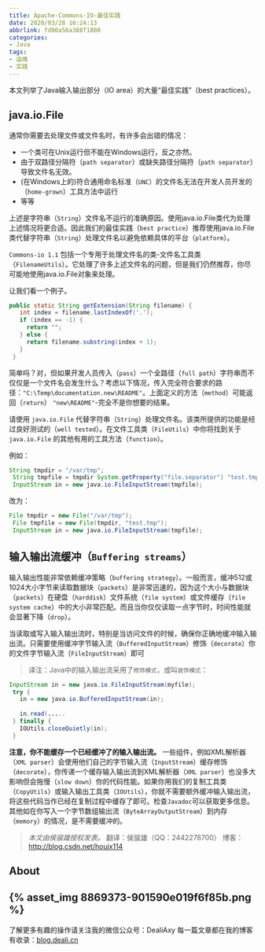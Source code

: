 ```yaml
---
title: Apache-Commons-IO-最佳实践
date: 2020/03/28 16:24:13
abbrlink: fd00a56a388f1800
categories:
- Java
tags:
- 运维
- 实践
---
```

本文列举了Java输入输出部分（IO area）的大量“最佳实践”（best practices）。

## java.io.File
通常你需要去处理文件或文件名时，有许多会出错的情况：
- 一个类可在Unix运行但不能在Windows运行，反之亦然。
- 由于双路径分隔符（`path separator`）或缺失路径分隔符（`path separator`）导致文件名无效。
- (在Windows上的)符合通用命名标准（`UNC`）的文件名无法在开发人员开发的（`home-grown`）工具方法中运行
- 等等

上述是字符串（`String`）文件名不运行的准确原因。使用java.io.File类代为处理上述情况将更合适。因此我们的最佳实践（`best practice`）推荐使用java.io.File类代替字符串（`String`）处理文件名以避免依赖具体的平台（`platform`）。

`Commons-io 1.1` 包括一个专用于处理文件名的类-文件名工具类（`FilenameUtils`）。它处理了许多上述文件名的问题，但是我们仍然推荐，你尽可能地使用java.io.File对象来处理。

让我们看一个例子。

```java
public static String getExtension(String filename) {
   int index = filename.lastIndexOf('.');
   if (index == -1) {
     return "";
   } else {
     return filename.substring(index + 1);
   }
 }
```
简单吗？对，但如果开发人员传入（`pass`）一个全路径（`full path`）字符串而不仅仅是一个文件名会发生什么？考虑以下情况，传入完全符合要求的路径：`"C:\Temp\documentation.new\README"`。上面定义的方法（`method`）可能返回（`return`） `"new\README"`-完全不是你想要的结果。

请使用 `java.io.File` 代替字符串（`String`）处理文件名。该类所提供的功能是经过良好测试的（`well tested`）。在文件工具类（`FileUtils`）中你将找到关于 `java.io.File` 的其他有用的工具方法（`function`）。

例如： 

```java
String tmpdir = "/var/tmp";
 String tmpfile = tmpdir System.getProperty("file.separator") "test.tmp";
 InputStream in = new java.io.FileInputStream(tmpfile);
```
改为： 
```java
File tmpdir = new File("/var/tmp");
 File tmpfile = new File(tmpdir, "test.tmp");
 InputStream in = new java.io.FileInputStream(tmpfile);
```

## 输入输出流缓冲（`Buffering streams`）

输入输出性能非常依赖缓冲策略（`buffering strategy`）。一般而言，缓冲512或1024大小字节来读取数据块（`packets`）是非常迅速的，因为这个大小与数据块（`packets`）在硬盘（`harddisk`）文件系统（`file system`）或文件缓存（`file system cache`）中的大小非常匹配。而且当你仅仅读取一点字节时，时间性能就会显著下降（`drop`）。

当读取或写入输入输出流时，特别是当访问文件的时候，确保你正确地缓冲输入输出流。只需要使用缓冲字节输入流（`BufferedInputStream`）修饰（`decorate`）你的文件字节输入流（`FileInputStream`）即可
>译注：Java中的输入输出流采用了`修饰模式`，或叫`装饰模式`：

```java
InputStream in = new java.io.FileInputStream(myfile);
 try {
   in = new java.io.BufferedInputStream(in);
   
   in.read(.....
 } finally {
   IOUtils.closeQuietly(in);
 }
```

**注意，你不能缓存一个已经缓冲了的输入输出流。**
一些组件，例如XML解析器（`XML parser`）会使用他们自己的字节输入流（`InputStream`）缓存修饰（`decorate`），你传递一个缓存输入输出流到XML解析器（`XML parser`）也没多大影响但会拖慢（`slow down`）你的代码性能。如果你用我们的复制工具类（`CopyUtils`）或输入输出工具类（`IOUtils`），你就不需要额外缓冲输入输出流，将这些代码当作已经在复制过程中缓存了即可。检查`Javadoc`可以获取更多信息。其他如在你写入一个字节数组输出流（`ByteArrayOutputStream`）到内存（`memory`）的情况，是不需要缓冲的。

>*本文由侯骏雄授权发表。*
>翻译：侯骏雄（QQ：2442278700）
>博客：http://blog.csdn.net/houjx114

## About
{% asset_img 8869373-901590e019f6f85b.png %}
---------------
了解更多有趣的操作请关注我的微信公众号：DealiAxy
每一篇文章都在我的博客有收录：[blog.deali.cn](http://blog.deali.cn)
